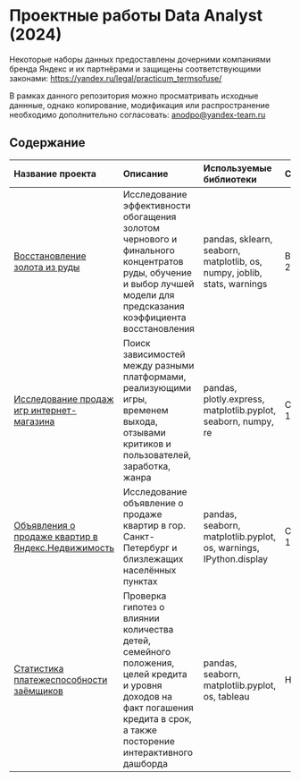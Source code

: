 # Проектные работы Data Analyst (2024)

Некоторые наборы данных предоставлены дочерними компаниями бренда Яндекс и их партнёрами и защищены соответствующими законами: https://yandex.ru/legal/practicum_termsofuse/

В рамках данного репозитория можно просматривать исходные даннные, однако копирование, модификация или распространение необходимо дополнительно согласовать: anodpo@yandex-team.ru


## Содержание
| Название проекта | Описание | Используемые библиотеки | Сложность |
| :---------------------- | :---------------------- | :---------------------- | :--------------------- |
| [Восстановление золота из руды](https://github.com/vulcan4ik/Yandex-Practicum/blob/main/notebooks/5-practicum-gold-recovery.ipynb) | Исследование эффективности обогащения золотом чернового и финального концентратов руды, обучение и выбор лучшей модели для предсказания коэффициента восстановления  | pandas, sklearn, seaborn, matplotlib, os, numpy, joblib, stats, warnings | Высокая,  29 ч|
| [Исследование продаж игр интернет-магазина](https://github.com/vulcan4ik/Yandex-Practicum/blob/main/notebooks/2-practicum-games-research.ipynb) | Поиск зависимостей между разными платформами, реализующими игры, временем выхода, отзывами критиков и пользователей, заработка, жанра  | pandas, plotly.express, matplotlib.pyplot, seaborn, numpy, re | Средняя, 15 ч|
| [Объявления о продаже квартир в Яндекс.Недвижимость](https://github.com/vulcan4ik/Yandex-Practicum/blob/main/notebooks/3-practicum-real-estate.ipynb) | Исследование объявление о продаже квартир в гор. Санкт-Петербург и близлежащих населённых пунктах | pandas, seaborn, matplotlib.pyplot, os, warnings, IPython.display | Средняя, 18 ч |
| [Статистика платежеспособности заёмщиков](https://github.com/vulcan4ik/Yandex-Practicum/blob/main/notebooks/1-project-debt-analysys-final.ipynb) | Проверка гипотез о влиянии количества детей, семейного положения, целей кредита и уровня доходов на факт погашения кредита в срок, а также посторение интерактивного дашборда | pandas, seaborn, matplotlib.pyplot, os, tableau | Низкая, 7 ч |


